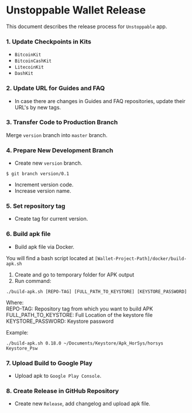# Unstoppable Wallet Release

This document describes the release process for `Unstoppable` app.

### 1. Update Checkpoints in Kits

* `BitcoinKit`
* `BitcoinCashKit`
* `LitecoinKit`
* `DashKit`

### 2. Update URL for Guides and FAQ

* In case there are changes in Guides and FAQ repositories, update their URL's by new tags.

### 3. Transfer Code to Production Branch

Merge `version` branch into `master` branch.

### 4. Prepare New Development Branch

* Create new `version` branch.

```
$ git branch version/0.1
```

* Increment version code.
* Increase version name.

### 5. Set repository tag

* Create tag for current version.

### 6. Build apk file

* Build apk file via Docker.

You will find a bash script located at `[Wallet-Project-Path]/docker/build-apk.sh`
1. Create and go to temporary folder for APK output
2. Run command:
```
./build-apk.sh [REPO-TAG] [FULL_PATH_TO_KEYSTORE] [KEYSTORE_PASSWORD]
```
Where:<br>
REPO-TAG: Repository tag from which you want to build APK<br>
FULL_PATH_TO_KEYSTORE: Full Location of the keystore file<br>
KEYSTORE_PASSWORD: Keystore password<br>

Example:
```
./build-apk.sh 0.18.0 ~/Documents/Keystore/Apk_HorSys/horsys Keystore_Psw
```

### 7. Upload Build to Google Play

* Upload apk to `Google Play Console`.

### 8. Create Release in GitHub Repository

* Create new `Release`, add changelog and upload apk file.
